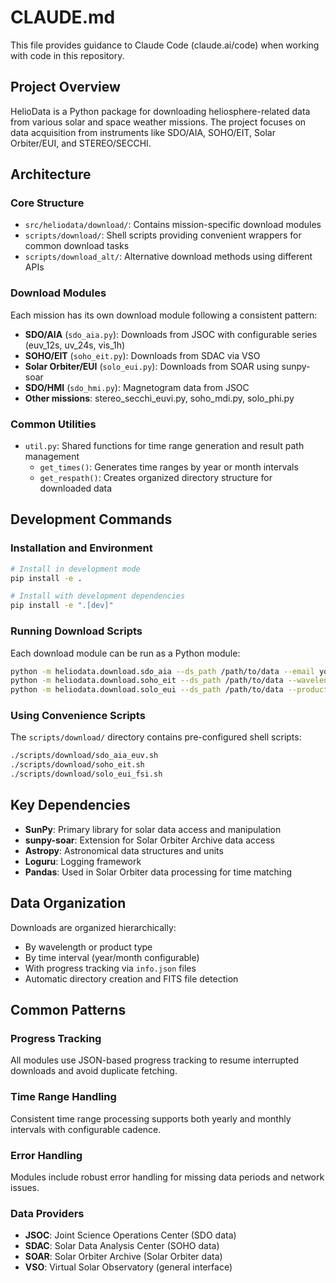# CLAUDE.md

This file provides guidance to Claude Code (claude.ai/code) when working with code in this repository.

## Project Overview

HelioData is a Python package for downloading heliosphere-related data from various solar and space weather missions. The project focuses on data acquisition from instruments like SDO/AIA, SOHO/EIT, Solar Orbiter/EUI, and STEREO/SECCHI.

## Architecture

### Core Structure
- `src/heliodata/download/`: Contains mission-specific download modules
- `scripts/download/`: Shell scripts providing convenient wrappers for common download tasks
- `scripts/download_alt/`: Alternative download methods using different APIs

### Download Modules
Each mission has its own download module following a consistent pattern:
- **SDO/AIA** (`sdo_aia.py`): Downloads from JSOC with configurable series (euv_12s, uv_24s, vis_1h)
- **SOHO/EIT** (`soho_eit.py`): Downloads from SDAC via VSO
- **Solar Orbiter/EUI** (`solo_eui.py`): Downloads from SOAR using sunpy-soar
- **SDO/HMI** (`sdo_hmi.py`): Magnetogram data from JSOC
- **Other missions**: stereo_secchi_euvi.py, soho_mdi.py, solo_phi.py

### Common Utilities
- `util.py`: Shared functions for time range generation and result path management
  - `get_times()`: Generates time ranges by year or month intervals
  - `get_respath()`: Creates organized directory structure for downloaded data

## Development Commands

### Installation and Environment
```bash
# Install in development mode
pip install -e .

# Install with development dependencies
pip install -e ".[dev]"
```

### Running Download Scripts
Each download module can be run as a Python module:
```bash
python -m heliodata.download.sdo_aia --ds_path /path/to/data --email your@email.com --series euv_12s --wavelengths "094,131,171,193,211,304,335"
python -m heliodata.download.soho_eit --ds_path /path/to/data --wavelengths "171,195,284,304"
python -m heliodata.download.solo_eui --ds_path /path/to/data --product "eui-fsi174-image,eui-fsi304-image"
```

### Using Convenience Scripts
The `scripts/download/` directory contains pre-configured shell scripts:
```bash
./scripts/download/sdo_aia_euv.sh
./scripts/download/soho_eit.sh
./scripts/download/solo_eui_fsi.sh
```

## Key Dependencies

- **SunPy**: Primary library for solar data access and manipulation
- **sunpy-soar**: Extension for Solar Orbiter Archive data access
- **Astropy**: Astronomical data structures and units
- **Loguru**: Logging framework
- **Pandas**: Used in Solar Orbiter data processing for time matching

## Data Organization

Downloads are organized hierarchically:
- By wavelength or product type
- By time interval (year/month configurable)
- With progress tracking via `info.json` files
- Automatic directory creation and FITS file detection

## Common Patterns

### Progress Tracking
All modules use JSON-based progress tracking to resume interrupted downloads and avoid duplicate fetching.

### Time Range Handling
Consistent time range processing supports both yearly and monthly intervals with configurable cadence.

### Error Handling
Modules include robust error handling for missing data periods and network issues.

### Data Providers
- **JSOC**: Joint Science Operations Center (SDO data)
- **SDAC**: Solar Data Analysis Center (SOHO data)
- **SOAR**: Solar Orbiter Archive (Solar Orbiter data)
- **VSO**: Virtual Solar Observatory (general interface)